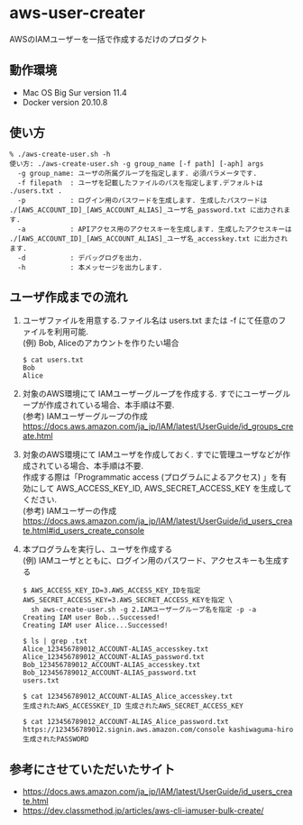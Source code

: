 # aws-user-creater
AWSのIAMユーザーを一括で作成するだけのプロダクト

## 動作環境
- Mac OS Big Sur version 11.4
- Docker version 20.10.8

## 使い方
```
% ./aws-create-user.sh -h
使い方: ./aws-create-user.sh -g group_name [-f path] [-aph] args
  -g group_name: ユーザの所属グループを指定します. 必須パラメータです.
  -f filepath  : ユーザを記載したファイルのパスを指定します.デフォルトは ./users.txt .
  -p           : ログイン用のパスワードを生成します. 生成したパスワードは ./[AWS_ACCOUNT_ID]_[AWS_ACCOUNT_ALIAS]_ユーザ名_password.txt に出力されます.
  -a           : APIアクセス用のアクセスキーを生成します. 生成したアクセスキーは ./[AWS_ACCOUNT_ID]_[AWS_ACCOUNT_ALIAS]_ユーザ名_accesskey.txt に出力されます.
  -d           : デバッグログを出力.
  -h           : 本メッセージを出力します.
```

## ユーザ作成までの流れ

1. ユーザファイルを用意する.ファイル名は users.txt または -f にて任意のファイルを利用可能.  
   (例) Bob, Aliceのアカウントを作りたい場合 
   ```
   $ cat users.txt
   Bob
   Alice
   ```

1. 対象のAWS環境にて IAMユーザーグループを作成する. すでにユーザーグループが作成されている場合、本手順は不要.  
   (参考) IAMユーザーグループの作成 https://docs.aws.amazon.com/ja_jp/IAM/latest/UserGuide/id_groups_create.html  

1. 対象のAWS環境にて IAMユーザを作成しておく. すでに管理ユーザなどが作成されている場合、本手順は不要.  
   作成する際は「Programmatic access (プログラムによるアクセス) 」を有効にして AWS_ACCESS_KEY_ID, AWS_SECRET_ACCESS_KEY を生成してください.  
   (参考) IAMユーザーの作成 https://docs.aws.amazon.com/ja_jp/IAM/latest/UserGuide/id_users_create.html#id_users_create_console  

1. 本プログラムを実行し、ユーザを作成する  
   (例) IAMユーザとともに、ログイン用のパスワード、アクセスキーも生成する  
   ```
   $ AWS_ACCESS_KEY_ID=3.AWS_ACCESS_KEY_IDを指定 AWS_SECRET_ACCESS_KEY=3.AWS_SECRET_ACCESS_KEYを指定 \
     sh aws-create-user.sh -g 2.IAMユーザーグループ名を指定 -p -a
   Creating IAM user Bob...Successed!
   Creating IAM user Alice...Successed!
   
   $ ls | grep .txt
   Alice_123456789012_ACCOUNT-ALIAS_accesskey.txt
   Alice_123456789012_ACCOUNT-ALIAS_password.txt
   Bob_123456789012_ACCOUNT-ALIAS_accesskey.txt
   Bob_123456789012_ACCOUNT-ALIAS_password.txt
   users.txt
   
   $ cat 123456789012_ACCOUNT-ALIAS_Alice_accesskey.txt
   生成されたAWS_ACCESSKEY_ID 生成されたAWS_SECRET_ACCESS_KEY
   
   $ cat 123456789012_ACCOUNT-ALIAS_Alice_password.txt
   https://123456789012.signin.aws.amazon.com/console kashiwaguma-hiro 生成されたPASSWORD
   ```

## 参考にさせていただいたサイト
- https://docs.aws.amazon.com/ja_jp/IAM/latest/UserGuide/id_users_create.html
- https://dev.classmethod.jp/articles/aws-cli-iamuser-bulk-create/ 
